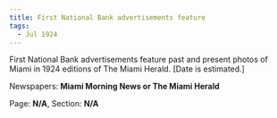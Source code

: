 ```yaml
---  
title: First National Bank advertisements feature  
tags:  
  - Jul 1924  
---  
```

  
First National Bank advertisements feature past and present photos of Miami in 1924 editions of The Miami Herald. [Date is estimated.]  
  
Newspapers: **Miami Morning News or The Miami Herald**  
  
Page: **N/A**, Section: **N/A** 
